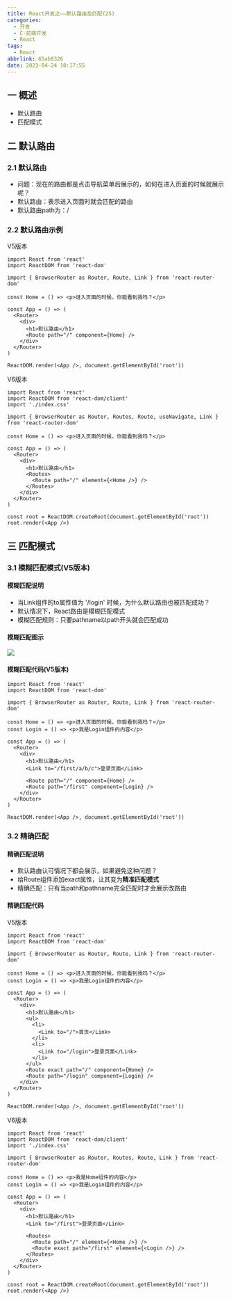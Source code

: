 ```yaml
---
title: React开发之——默认路由及匹配(25)
categories:
  - 开发
  - C-前端开发
  - React
tags:
  - React
abbrlink: 65ab8326
date: 2023-04-24 10:17:55
---
```

## 一 概述

* 默认路由
* 匹配模式

<!--more-->

## 二  默认路由

### 2.1 默认路由

* 问题：现在的路由都是点击导航菜单后展示的，如何在进入页面的时候就展示呢？
* 默认路由：表示进入页面时就会匹配的路由
* 默认路由path为：/

### 2.2 默认路由示例

V5版本

```
import React from 'react'
import ReactDOM from 'react-dom'

import { BrowserRouter as Router, Route, Link } from 'react-router-dom'

const Home = () => <p>进入页面的时候，你能看到我吗？</p>

const App = () => (
  <Router>
    <div>
      <h1>默认路由</h1>
      <Route path="/" component={Home} />
    </div>
  </Router>
)

ReactDOM.render(<App />, document.getElementById('root'))
```

V6版本

```
import React from 'react'
import ReactDOM from 'react-dom/client'
import './index.css'

import { BrowserRouter as Router, Routes, Route, useNavigate, Link } from 'react-router-dom'

const Home = () => <p>进入页面的时候，你能看到我吗？</p>

const App = () => (
  <Router>
    <div>
      <h1>默认路由</h1>
      <Routes>
        <Route path="/" element={<Home />} />
      </Routes>
    </div>
  </Router>
)

const root = ReactDOM.createRoot(document.getElementById('root'))
root.render(<App />)
```

## 三 匹配模式

### 3.1 模糊匹配模式(V5版本)

#### 模糊匹配说明

* 当Link组件的to属性值为 '/login' 时候，为什么默认路由也被匹配成功？
* 默认情况下，React路由是模糊匹配模式
* 模糊匹配规则：只要pathname以path开头就会匹配成功

#### 模糊匹配图示

![][1]

#### 模糊匹配代码(V5版本)

```
import React from 'react'
import ReactDOM from 'react-dom'

import { BrowserRouter as Router, Route, Link } from 'react-router-dom'

const Home = () => <p>进入页面的时候，你能看到我吗？</p>
const Login = () => <p>我是Login组件的内容</p>

const App = () => (
  <Router>
    <div>
      <h1>默认路由</h1>
      <Link to="/first/a/b/c">登录页面</Link>

      <Route path="/" component={Home} />
      <Route path="/first" component={Login} />
    </div>
  </Router>
)

ReactDOM.render(<App />, document.getElementById('root'))
```

### 3.2 精确匹配

#### 精确匹配说明

* 默认路由认可情况下都会展示，如果避免这种问题？
* 给Route组件添加exact属性，让其变为**精准匹配模式**
* 精确匹配：只有当path和pathname完全匹配时才会展示改路由

#### 精确匹配代码

V5版本

```
import React from 'react'
import ReactDOM from 'react-dom'

import { BrowserRouter as Router, Route, Link } from 'react-router-dom'

const Home = () => <p>进入页面的时候，你能看到我吗？</p>
const Login = () => <p>我是Login组件的内容</p>

const App = () => (
  <Router>
    <div>
      <h1>默认路由</h1>
      <ul>
        <li>
          <Link to="/">首页</Link>
        </li>
        <li>
          <Link to="/login">登录页面</Link>
        </li>
      </ul>
      <Route exact path="/" component={Home} />
      <Route path="/login" component={Login} />
    </div>
  </Router>
)

ReactDOM.render(<App />, document.getElementById('root'))
```

V6版本

```
import React from 'react'
import ReactDOM from 'react-dom/client'
import './index.css'

import { BrowserRouter as Router, Routes, Route, Link } from 'react-router-dom'

const Home = () => <p>我是Home组件的内容</p>
const Login = () => <p>我是Login组件的内容</p>

const App = () => (
  <Router>
    <div>
      <h1>默认路由</h1>
      <Link to="/first">登录页面</Link>

      <Routes>
        <Route path="/" element={<Home />} />
        <Route exact path="/first" element={<Login />} />
      </Routes>
    </div>
  </Router>
)

const root = ReactDOM.createRoot(document.getElementById('root'))
root.render(<App />)
```



[1]:https://cdn.jsdelivr.net/gh/PGzxc/CDN/blog-react/react-day5-img25-mohu-match.png